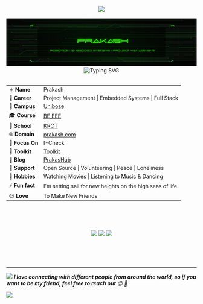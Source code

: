 <p align="center">
 <img src="https://profile-counter.glitch.me/PrakasRavichandran/count.svg?bgcolor=FFFFFF&color=00F70A"/>
</p>
<div id="header" align="center">
<img src="./cov.svg" alt="Prakash" href="https://prakashravichandran.com/">
<img src="https://readme-typing-svg.herokuapp.com?font=Qwigley&size=35&pause=1000&color=00FF17&center=true&vCenter=true&random=false&width=435&lines=I+have+one+power.+I+never+give+up" alt="Typing SVG"/>
</div>
<br>
    <table align="center">
        <tr><td>⚜ <b>Name</b></td><td>Prakash</td></tr>
        <tr><td>💼 <b>Career</b></td><td>Project Management | Embedded Systems |  Full Stack</td></tr>
        <tr><td>👔 <b>Campus</b></td><td><a href="https://unibose.com/">Unibose</a></td></tr>
        <tr><td>🎓 <b>Course</b></td><td><a href="https://blog-pink.netlify.app/">BE EEE</a></td></tr>
        <tr><td>🎒 <b>School</b></td><td><a href="https://krct.ac.in/about.php?cat=1&id=46">KRCT</a></td></tr>
        <tr><td>🌐 <b>Domain</b></td><td><a href="https://prakashravichandran.com">prakash.com</a></td></tr>
        <tr><td>💫 <b>Focus On</b></td><td>I-Check</td></tr>
        <tr><td>🧰 <b>Toolkit</b></td><td> <a href="https://prakashravichandran.com/#skills"> Toolkit </a></td></tr>
        <tr><td>📄 <b>Blog</b></td><td> <a href="https://blog-prakash.netlify.app/"> PrakasHub</a></td></tr>
        <tr><td>🧙 <b>Support</b></td><td>Open Source | Volunteering |  Peace | Loneliness</td></tr>
        <tr><td>💖 <b>Hobbies</b></td><td>Watching Movies | Listening to Music & Dancing </td></tr>
        <tr><td>⚡ <b>Fun fact</b></td><td>I'm setting sail for new heights on the high seas of life</td></tr>
        <tr><td>😍 <b>Love</b></td><td>To Make New Friends</td></tr>
    </table>
    
<br>
<!--<div align="center">
<img src="https://media2.giphy.com/media/v1.Y2lkPTc5MGI3NjExZDRxcmFjOGxyM3NrZHlzbXJjcXFxcTVieGI4d3Fwam1vdHN3anBwZCZlcD12MV9pbnRlcm5hbF9naWZfYnlfaWQmY3Q9Zw/rY93u9tQbybks/giphy.gif">
</div>-->    
<br><br>

<p align="center">
  <img height="50%" width="auto" src ="https://github-readme-stats.vercel.app/api?username=PrakasRavichandran&show_icons=true&count_private=true&theme=shadow_green&hide_border=false&hide=contribs&bg_color=00000000">
  <img height="50%" width="auto" src ="https://github-readme-stats.vercel.app/api/top-langs/?username=PrakasRavichandran&layout=compact&hide_border=false&theme=shadow_green&bg_color=00000000&langs_count=6&hide=jupyter%20notebook,tex,css,php&exclude_repo=Readme">
  <img src ="https://github-readme-streak-stats.herokuapp.com?user=PrakasRavichandran&theme=shadow_green&hide_border=false&background=FFFFFF00">
  <br>
  <br>
</p>
<br><br>

<!--<table align="center">
  <tr>
    <td align="center">
      <img allign="center" src="https://raw.githubusercontent.com/GabrielGuedess/GabrielGuedess/main/assets/images/spotify.gif" width="100"/>
    </td>
  </tr>
  <tr>
    <td>
      <table>
        <tr>
          <td>
            <img allign="right" src="https://spotify-github-profile.vercel.app/api/view?uid=31tjfsz43ir3hjz5gxrcsw7wiaxy&cover_image=true&theme=default&show_offline=true&background_color=121212&interchange=false&bar_color=53b14f&bar_color_cover=true">
          </td>
          <td>
              <img allign="left" src="https://spotify-recently-played-readme.vercel.app/api?user=31tjfsz43ir3hjz5gxrcsw7wiaxy&width=400&count=6&unique=1&utm_source=2b3m26">
          </td>
        </tr>
      </table>
    </td>
  </tr>
</table><br><br>


<table>
  <tr>
    <td width="50%">
      <img src="https://media.tenor.com/bhFH48AS6s4AAAAC/captain-america-touch.gif" alt="cap">
    </td>
    <td width="50%">
      <table>
        <tr>
          <th>Task</th>
          <th>Count</th>
          <th>Period</th>
        </tr>
        <tr>
          <td>Drinking Water</td>
          <td>3 litres</td>
          <td>per Day</td>
        </tr>
        <tr>
          <td>Pushups</td>
          <td>100</td>
          <td>per Day</td>
        </tr>
        <tr>
          <td>Meditation</td>
          <td>15 minutes</td>
          <td>per Day</td>
        </tr>
        <tr>
          <td>Blog Writing</td>
          <td>min 2</td>
          <td>per Week</td>
        </tr>
        <tr>
          <td>Book Reading</td>
          <td>5 pages</td>
          <td>per Day</td>
        </tr>
        <tr>
          <td>Don't Use Social Media</td>
          <td>6 months</td>
          <td>Until Birthday</td>
        </tr>
      </table>
    </td>
  </tr>
</table>-->


---

<img src="https://media.giphy.com/media/mRqMnL2Yp4Z9apds6Q/giphy.gif" width="40"> <em><b>I love connecting with different people from around the world, so if you want to be my friend, feel free to reach out</a> </b> 😊 💖</em><br>

<img width="100%" src="https://user-images.githubusercontent.com/74038190/212284100-561aa473-3905-4a80-b561-0d28506553ee.gif" >




